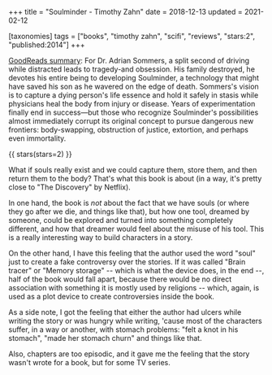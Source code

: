 +++
title = "Soulminder - Timothy Zahn"
date = 2018-12-13
updated = 2021-02-12

[taxonomies]
tags = ["books", "timothy zahn", "scifi", "reviews", "stars:2",
"published:2014"]
+++

[GoodReads summary](https://www.goodreads.com/book/show/21822375-soulminder):
For Dr. Adrian Sommers, a split second of driving while distracted leads to
tragedy-and obsession. His family destroyed, he devotes his entire being to
developing Soulminder, a technology that might have saved his son as he wavered
on the edge of death. Sommers's vision is to capture a dying person's life
essence and hold it safely in stasis while physicians heal the body from injury
or disease. Years of experimentation finally end in success—but those who
recognize Soulminder's possibilities almost immediately corrupt its original
concept to pursue dangerous new frontiers: body-swapping, obstruction of
justice, extortion, and perhaps even immortality.

<!-- more -->

{{ stars(stars=2) }}

What if souls really exist and we could capture them, store them, and then
return them to the body? That's what this book is about (in a way, it's pretty
close to "The Discovery" by Netflix).

In one hand, the book is *not* about the fact that we have souls (or where they
go after we die, and things like that), but how one tool, dreamed by someone,
could be explored and turned into something completely different, and how that
dreamer would feel about the misuse of his tool. This is a really interesting
way to build characters in a story.

On the other hand, I have this feeling that the author used the word "soul"
just to create a fake controversy over the stories. If it was called "Brain
tracer" or "Memory storage" -- which is what the device does, in the end --,
half of the book would fall apart, because there would be no direct association
with something it is mostly used by religions -- which, again, is used as a
plot device to create controversies inside the book.

As a side note, I got the feeling that either the author had ulcers while
writing the story or was hungry while writing, 'cause most of the characters
suffer, in a way or another, with stomach problems: "felt a knot in his
stomach", "made her stomach churn" and things like that.

Also, chapters are too episodic, and it gave me the feeling that the story
wasn't wrote for a book, but for some TV series.
